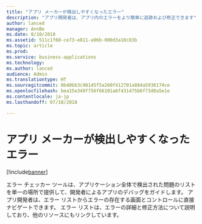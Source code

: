 ```yaml
---
title: "アプリ メーカーが検出しやすくなったエラー"
description: "アプリ開発者は、アプリ内のエラーをより簡単に追跡および修正できます"
author: lanced
manager: AnnBe
ms.date: 8/10/2018
ms.assetid: 511c1f60-ce73-e811-a96b-000d3a18c83b
ms.topic: article
ms.prod: 
ms.service: business-applications
ms.technology: 
ms.author: lanced
audience: Admin
ms.translationtype: HT
ms.sourcegitcommit: 0b40bb3c98145f5a260f412701a884a5936174ce
ms.openlocfilehash: bea15e349f756f66101a6f431475b6f73d0a5e1e
ms.contentlocale: ja-jp
ms.lasthandoff: 07/18/2018

---
```

# <a name="errors-more-discoverable-by-app-makers"></a>アプリ メーカーが検出しやすくなったエラー


[!include[banner](../../includes/banner.md)]

エラー チェッカー ツールは、アプリケーション全体で検出された問題のリストを単一の場所で提供して、開発者によるアプリのデバッグをガイドします。 アプリ開発者は、エラー リストからエラーの存在する画面とコントロールに直接ナビゲートできます。 エラー リストは、エラーの詳細と修正方法について説明しており、他のリソースにもリンクしています。

